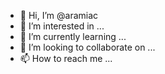 - 👋 Hi, I’m @aramiac
- 👀 I’m interested in ...
- 🌱 I’m currently learning ...
- 💞️ I’m looking to collaborate on ...
- 📫 How to reach me ...

<!---
aramiac/aramiac is a ✨ special ✨ repository because its `README.md` (this file) appears on your GitHub profile.
You can click the Preview link to take a look at your changes.
--->
